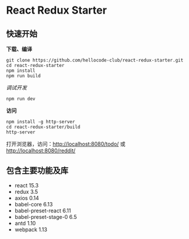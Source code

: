 # React Redux Starter

## 快速开始

**下载、编译**

```shell
git clone https://github.com/hellocode-club/react-redux-starter.git
cd react-redux-starter
npm install
npm run build
```

*调试开发*

```shell
npm run dev
```

**访问**

```shell
npm install -g http-server
cd react-redux-starter/build
http-server
```

打开浏览器，访问：[http://localhost:8080/todo/](http://localhost:8080/todo/) 或 [http://localhost:8080/reddit/](http://localhost:8080/reddit/)


## 包含主要功能及库

- react 15.3
- redux 3.5
- axios 0.14
- babel-core 6.13
- babel-preset-react 6.11
- babel-preset-stage-0 6.5
- antd 1.10
- webpack 1.13
